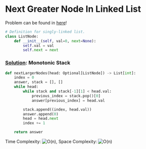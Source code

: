 # Next Greater Node In Linked List

Problem can be found in [here](https://leetcode.com/problems/next-greater-node-in-linked-list/)!

```python
# Definition for singly-linked list.
class ListNode:
    def __init__(self, val=0, next=None):
        self.val = val
        self.next = next
```

### [Solution](/Stack/227-BasicCalculatorII/solution.py): Monotonic Stack

```python
def nextLargerNodes(head: Optional[ListNode]) -> List[int]:
    index = 0
    answer, stack = [], []
    while head:
        while stack and stack[-1][1] < head.val:
            previous_index = stack.pop()[0]
            answer[previous_index] = head.val

        stack.append((index, head.val))
        answer.append(0)
        head = head.next
        index += 1

    return answer
```

Time Complexity: ![O(n)](<https://latex.codecogs.com/svg.image?\inline&space;O(n)>), Space Complexity: ![O(n)](<https://latex.codecogs.com/svg.image?\inline&space;O(n)>)
